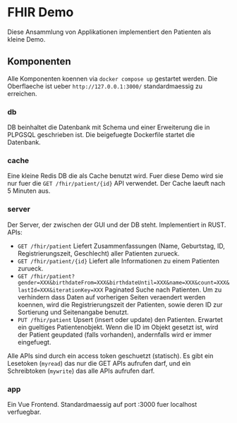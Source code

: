 # FHIR Demo

Diese Ansammlung von Applikationen implementiert den Patienten als kleine Demo.

## Komponenten

Alle Komponenten koennen via `docker compose up` gestartet werden.
Die Oberflaeche ist ueber `http://127.0.0.1:3000/` standardmaessig zu erreichen.

### db

DB beinhaltet die Datenbank mit Schema und einer Erweiterung die in PLPGSQL geschrieben ist.
Die beigefuegte Dockerfile startet die Datenbank.

### cache

Eine kleine Redis DB die als Cache benutzt wird.
Fuer diese Demo wird sie nur fuer die `GET /fhir/patient/{id}` API verwendet.
Der Cache laeuft nach 5 Minuten aus.

### server

Der Server, der zwischen der GUI und der DB steht.
Implementiert in RUST.
APIs:
- `GET /fhir/patient` Liefert Zusammenfassungen (Name, Geburtstag, ID, Registrierungszeit, Geschlecht) aller Patienten zurueck.
- `GET /fhir/patient/{id}` Liefert alle Informationen zu einem Patienten zurueck.
- `GET /fhir/patient?gender=XXX&birthdateFrom=XXX&birthdateUntil=XXX&name=XXX&count=XXX&lastId=XXX&iterationKey=XXX`
  Paginated Suche nach Patienten. Um zu verhindern dass Daten auf vorherigen Seiten veraendert werden koennen, wird die Registrierungszeit der Patienten, sowie deren ID zur Sortierung und Seitenangabe benutzt.
- `PUT /fhir/patient` Upsert (insert oder update) den Patienten. Erwartet ein gueltiges Patientenobjekt. Wenn die ID im Objekt gesetzt ist, wird der Patient geupdated (falls vorhanden), andernfalls wird er immer eingefuegt.

Alle APIs sind durch ein access token geschuetzt (statisch).
Es gibt ein Lesetoken (`myread`) das nur die GET APIs aufrufen darf, und ein Schreibtoken (`mywrite`) das alle APIs aufrufen darf.

### app

Ein Vue Frontend.
Standardmaessig auf port :3000 fuer localhost verfuegbar.

